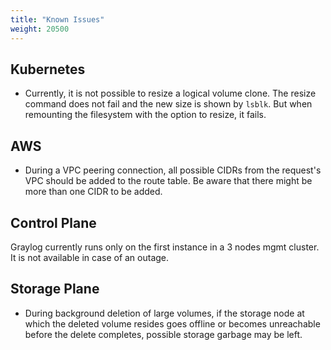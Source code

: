 ```yaml
---
title: "Known Issues"
weight: 20500
---
```


## Kubernetes

- Currently, it is not possible to resize a logical volume clone. The resize command does not fail and the new size 
  is shown by `lsblk`. But when remounting the filesystem with the option to resize, it fails.

## AWS

- During a VPC peering connection, all possible CIDRs from the request's VPC should be added to the route table.
  Be aware that there might be more than one CIDR to be added.

## Control Plane

Graylog currently runs only on the first instance in a 3 nodes mgmt cluster. It is not available in case of an outage.
  
## Storage Plane 

- During background deletion of large volumes, if the storage node at which the deleted volume resides goes offline or becomes unreachable before the delete completes, possible storage garbage may be left.


